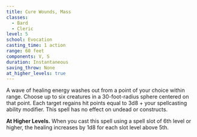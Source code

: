 ```yaml
---
title: Cure Wounds, Mass
classes:
  - Bard
  - Cleric
level: 5
school: Evocation
casting_time: 1 action
range: 60 feet
components: V, S
duration: Instantaneous
saving_throw: None
at_higher_levels: true
---
```


A wave of healing energy washes out from a point of your choice within range. Choose up to six creatures in a 30-foot-radius sphere centered on that point. Each target regains hit points equal to 3d8 + your spellcasting ability modifier. This spell has no effect on undead or constructs.

**At Higher Levels.** When you cast this spell using a spell slot of 6th level or higher, the healing increases by 1d8 for each slot level above 5th.
